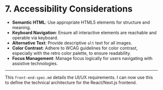 # 7. Accessibility Considerations

  * **Semantic HTML**: Use appropriate HTML5 elements for structure and meaning.
  * **Keyboard Navigation**: Ensure all interactive elements are reachable and operable via keyboard.
  * **Alternative Text**: Provide descriptive `alt` text for all images.
  * **Color Contrast**: Adhere to WCAG guidelines for color contrast, especially with the retro color palette, to ensure readability.
  * **Focus Management**: Manage focus logically for users navigating with assistive technologies.

-----

This `front-end-spec.md` details the UI/UX requirements. I can now use this to define the technical architecture for the React/Next.js frontend.